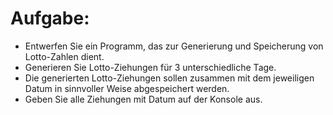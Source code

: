# Aufgabe:

- Entwerfen Sie ein Programm, das zur Generierung und Speicherung von Lotto-Zahlen dient.
- Generieren Sie Lotto-Ziehungen für 3 unterschiedliche Tage.
- Die generierten Lotto-Ziehungen sollen zusammen mit dem jeweiligen Datum in sinnvoller Weise abgespeichert werden.
- Geben Sie alle Ziehungen mit Datum auf der Konsole aus.
